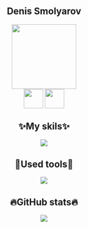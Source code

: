 <div align="center">
  <h2>Denis Smolyarov</h2>
</div>
<div align="center">
  <img src="https://media4.giphy.com/media/yy4FMvzk7hLFoFGz3W/giphy.gif" width="150"/>
</div>
<div class="contact" align="center">
  <a href="https://www.instagram.com/v_moem_serdce_dirka/"><img src="https://png.pngtree.com/png-vector/20221018/ourmid/pngtree-instagram-icon-png-image_6315974.png" width="45" align="center"></a>
  <a href="https://t.me/lil_pigs"><img src="https://parspng.com/wp-content/uploads/2021/10/telgrampng.parspng.com-3.png" width="45" align="center"></a>
</div>

<div align="center">

<!-- https://github.com/kittinan/spotify-github-profile -->
<!-- [![spotify-github-profile](https://spotify-github-profile.vercel.app/api/view?uid=r5tw16lsmlbm89r3b750gtysb&cover_image=true&theme=natemoo-re& --> <!-- show_offline=false&background_color=121212&interchange=false&bar_color=ffffff&bar_color_cover=false)](https://github.com/kittinan/spotify-github- --> <!-- profile) -->

</div>

<div align="center">
  <h2>✨My skils✨</h2>
</div>
<p align="center">
  <a href="https://skillicons.dev">
    <img src="https://skillicons.dev/icons?i=python,django,html,css" />
  </a>
</p>

<div align="center">
  <h2>🧰Used tools🧰</h2>
</div>
<p align="center">
  <a href="https://skillicons.dev">
    <img src="https://skillicons.dev/icons?i=vscode,linux,git" />
  </a>
</p>

<div align="center">
  <h2>🔥GitHub stats🔥</h2>
</div>

<p align="center">
  <a href="https://git.io/streak-stats">
    <img src="http://github-readme-streak-stats.herokuapp.com?user=LilScottyPippen&theme=dark&background=000000" />
  </a>
</p>

<!-- [![Anurag's GitHub stats](https://github-readme-stats.vercel.app/api?username=LilScottyPippen&theme=dark)](https://github.com/anuraghazra/github-readme-stats) -->
